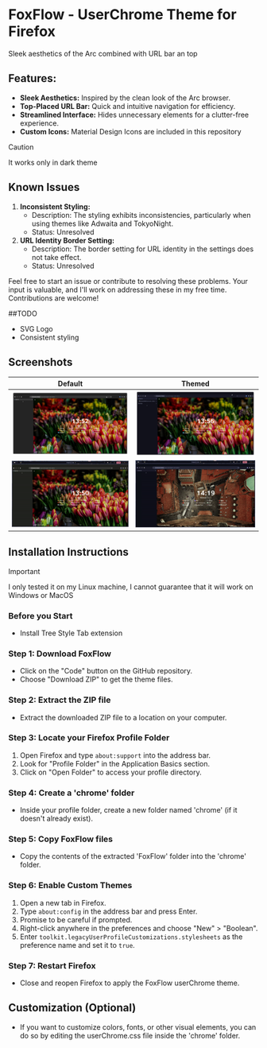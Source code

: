 # FoxFlow - UserChrome Theme for Firefox

Sleek aesthetics of the Arc combined with URL bar an top

## Features:

- **Sleek Aesthetics:** Inspired by the clean look of the Arc browser.
- **Top-Placed URL Bar:** Quick and intuitive navigation for efficiency.
- **Streamlined Interface:** Hides unnecessary elements for a clutter-free experience.
- **Custom Icons:** Material Design Icons are included in this repository
> [!CAUTION]
> It works only in dark theme
>
## Known Issues
1. **Inconsistent Styling:**
   - Description: The styling exhibits inconsistencies, particularly when using themes like Adwaita and TokyoNight.
   - Status: Unresolved
2. **URL Identity Border Setting:**
   - Description: The border setting for URL identity in the settings does not take effect.
   - Status: Unresolved
        
Feel free to start an issue or contribute to resolving these problems. Your input is valuable, and I'll work on addressing these in my free time. Contributions are welcome!

##TODO
- SVG Logo
- Consistent styling

## Screenshots
Default           |  Themed
:-------------------------:|:-------------------------:
![](https://github.com/p1xlized/FoxFlow/blob/main/Screenshots/1.png )  |  ![](https://github.com/p1xlized/FoxFlow/blob/main/Screenshots/2.png)
![](https://github.com/p1xlized/FoxFlow/blob/main/Screenshots/FoxFlow.gif)  |  ![](https://github.com/p1xlized/FoxFlow/blob/main/Screenshots/gif2.gif)



## Installation Instructions
> [!IMPORTANT]
> I only tested it on my Linux machine, I cannot guarantee that it will work on Windows or MacOS
> 
### Before you Start
- Install Tree Style Tab extension
  
### Step 1: Download FoxFlow

- Click on the "Code" button on the GitHub repository.
- Choose "Download ZIP" to get the theme files.

### Step 2: Extract the ZIP file

- Extract the downloaded ZIP file to a location on your computer.

### Step 3: Locate your Firefox Profile Folder

1. Open Firefox and type `about:support` into the address bar.
2. Look for "Profile Folder" in the Application Basics section.
3. Click on "Open Folder" to access your profile directory.

### Step 4: Create a 'chrome' folder

- Inside your profile folder, create a new folder named 'chrome' (if it doesn't already exist).

### Step 5: Copy FoxFlow files

- Copy the contents of the extracted 'FoxFlow' folder into the 'chrome' folder.

### Step 6: Enable Custom Themes

1. Open a new tab in Firefox.
2. Type `about:config` in the address bar and press Enter.
3. Promise to be careful if prompted.
4. Right-click anywhere in the preferences and choose "New" > "Boolean".
5. Enter `toolkit.legacyUserProfileCustomizations.stylesheets` as the preference name and set it to `true`.

### Step 7: Restart Firefox

- Close and reopen Firefox to apply the FoxFlow userChrome theme.

## Customization (Optional)

- If you want to customize colors, fonts, or other visual elements, you can do so by editing the userChrome.css file inside the 'chrome' folder.

